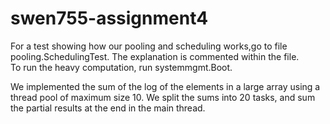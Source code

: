 # swen755-assignment4

For a test showing how our pooling and scheduling works,go to file pooling.SchedulingTest. The explanation is commented within the file.
<br>
To run the heavy computation, run systemmgmt.Boot. 

We implemented the sum of the log of the elements in a large array using a thread pool of maximum size 10. 
We split the sums into 20 tasks, and sum the partial results at the end in the main thread.
